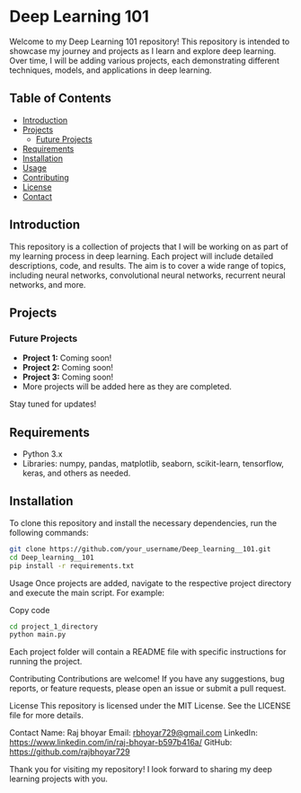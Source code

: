 # Deep Learning 101

Welcome to my Deep Learning 101 repository! This repository is intended to showcase my journey and projects as I learn and explore deep learning. Over time, I will be adding various projects, each demonstrating different techniques, models, and applications in deep learning.

## Table of Contents

- [Introduction](#introduction)
- [Projects](#projects)
  - [Future Projects](#future-projects)
- [Requirements](#requirements)
- [Installation](#installation)
- [Usage](#usage)
- [Contributing](#contributing)
- [License](#license)
- [Contact](#contact)

## Introduction

This repository is a collection of projects that I will be working on as part of my learning process in deep learning. Each project will include detailed descriptions, code, and results. The aim is to cover a wide range of topics, including neural networks, convolutional neural networks, recurrent neural networks, and more.

## Projects

### Future Projects

- **Project 1:** Coming soon!
- **Project 2:** Coming soon!
- **Project 3:** Coming soon!
- More projects will be added here as they are completed.

Stay tuned for updates!

## Requirements

- Python 3.x
- Libraries: numpy, pandas, matplotlib, seaborn, scikit-learn, tensorflow, keras, and others as needed.

## Installation

To clone this repository and install the necessary dependencies, run the following commands:

```bash
git clone https://github.com/your_username/Deep_learning__101.git
cd Deep_learning__101
pip install -r requirements.txt
```
Usage
Once projects are added, navigate to the respective project directory and execute the main script. For example:

Copy code
```bash
cd project_1_directory
python main.py
```
Each project folder will contain a README file with specific instructions for running the project.

Contributing
Contributions are welcome! If you have any suggestions, bug reports, or feature requests, please open an issue or submit a pull request.

License
This repository is licensed under the MIT License. See the LICENSE file for more details.

Contact
Name: Raj bhoyar
Email: rbhoyar729@gmail.com
LinkedIn: https://www.linkedin.com/in/raj-bhoyar-b597b416a/
GitHub: https://github.com/rajbhoyar729

Thank you for visiting my repository! I look forward to sharing my deep learning projects with you.

